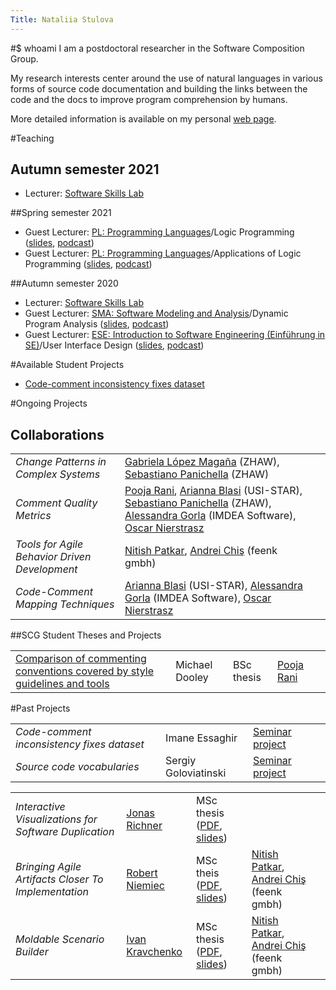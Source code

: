 ```yaml
---
Title: Nataliia Stulova
---
```


#$ whoami
I am a postdoctoral researcher in the Software Composition Group.

My research interests center around the use of natural languages in various forms of source code documentation and building the links between the code and the docs to improve program comprehension by humans.

More detailed information is available on my personal [web page](https://s0nata.github.io).



#Teaching

## Autumn semester 2021

-  Lecturer: [Software Skills Lab](http://scg.unibe.ch/teaching/SoftwareSkills)

##Spring semester 2021 

-  Guest Lecturer: [PL: Programming Languages](http://scg.unibe.ch/teaching/pl)/Logic Programming ([slides](http://scg.unibe.ch/download/lectures/pl/PL-10LogicProgramming-Stulova.pdf), [podcast](https://tube.switch.ch/videos/7hr9i3fdrx))
-  Guest Lecturer: [PL: Programming Languages](http://scg.unibe.ch/teaching/pl)/Applications of Logic Programming ([slides](http://scg.unibe.ch/download/lectures/pl/PL-11LogicProgrammingApps-Stulova.pdf), [podcast](https://tube.switch.ch/videos/SBfLvt2fz8))

##Autumn semester 2020

-  Lecturer: [Software Skills Lab](http://scg.unibe.ch/teaching/SoftwareSkills)
-  Guest Lecturer: [SMA: Software Modeling and Analysis](http://scg.unibe.ch/teaching/sma)/Dynamic Program Analysis ([slides](http://scg.unibe.ch/download/lectures/sma/SMA-10%20%20Dynamic%20Program%20Analysis.pdf), [podcast](https://tube.switch.ch/videos/46fd6be3))
-  Guest Lecturer: [ESE: Introduction to Software Engineering (Einführung in SE)](http://scg.unibe.ch/teaching/ese)/User Interface Design ([slides](http://scg.unibe.ch/download/lectures/ese/ESE-12-UIDesign.pdf), [podcast](https://tube.switch.ch/videos/e4c668ac))


#Available Student Projects

-  [Code-comment inconsistency fixes dataset](http://scg.unibe.ch/wiki/projects/mastersbachelorsprojects/code-comment-inconsistency-fixes-dataset)

#Ongoing Projects

## Collaborations


| | | |
|---|---|---|
|*Change Patterns in Complex Systems* | [Gabriela López Magaña](https://www.zhaw.ch/en/about-us/person/lopm/) (ZHAW),  [Sebastiano Panichella](https://www.zhaw.ch/en/about-us/person/panc/)  (ZHAW)| 
|*Comment Quality Metrics* | [Pooja Rani](http://scg.unibe.ch/staff/Pooja-Rani), [Arianna Blasi](https://www.inf.usi.ch/phd/blasia/) (USI-STAR), [Sebastiano Panichella](https://www.zhaw.ch/en/about-us/person/panc/)  (ZHAW), [Alessandra Gorla](https://software.imdea.org/~alessandra.gorla/) (IMDEA Software), [Oscar Nierstrasz](http://scg.unibe.ch/staff/oscar) |
|*Tools for Agile Behavior Driven Development* | [Nitish Patkar](http://scg.unibe.ch/staff/NitishPatkar), [Andrei Chiş](http://scg.unibe.ch/staff/andreichis) (feenk gmbh) |
|*Code-Comment Mapping Techniques* | [Arianna Blasi](https://www.inf.usi.ch/phd/blasia/) (USI-STAR), [Alessandra Gorla](https://software.imdea.org/~alessandra.gorla/) (IMDEA Software), [Oscar Nierstrasz](http://scg.unibe.ch/staff/oscar)  |


##SCG Student Theses and Projects


| | | | | |
|---|---|---|---|---|
|[Comparison of commenting conventions covered by style guidelines and tools](http://scg.unibe.ch/wiki/projects/mastersbachelorsprojects/Commenting-conventions-in-style-guidelines-style-checkers)|Michael Dooley|BSc thesis|[Pooja Rani](http://scg.unibe.ch/staff/Pooja-Rani)|


#Past Projects


| | | | |
|---|---|---|---|
|*Code-comment inconsistency fixes dataset*| Imane Essaghir | [Seminar project](http://scg.unibe.ch/wiki/projects/mastersbachelorsprojects/code-comment-inconsistency-fixes-dataset) |
|*Source code vocabularies*| Sergiy Goloviatinski | [Seminar project](http://scg.unibe.ch/wiki/projects/mastersbachelorsprojects/vocabularies-of-ast-nodes) |


| | | | | |
|---|---|---|---|---|
|*Interactive Visualizations for Software Duplication* |[Jonas Richner](http://scg.unibe.ch/wiki/students/JonasRichner) | MSc thesis ([PDF](http://scg.unibe.ch/archive/masters/Rich21a.pdf), [slides](http://scg.unibe.ch/download/softwarecomposition/2020-08-25-Richner-DuplicationVistualization.pdf)) ||
|*Bringing Agile Artifacts Closer To Implementation* | [Robert Niemiec](http://scg.unibe.ch/wiki/students/RobertNiemiec) | MSc theis ([PDF](http://scg.unibe.ch/archive/masters/Niem20a.pdf), [slides](http://scg.unibe.ch/download/softwarecomposition/2020-07-14-Niemiec-RequirementsInIDE.pdf)) | [Nitish Patkar](http://scg.unibe.ch/staff/NitishPatkar), [Andrei Chiş](http://scg.unibe.ch/staff/andreichis) (feenk gmbh) |
|*Moldable Scenario Builder*| [Ivan Kravchenko](http://scg.unibe.ch/wiki/alumni/IvanKravchenko)| MSc thesis ([PDF](http://scg.unibe.ch/archive/masters/Krav20a.pdf), [slides](http://scg.unibe.ch/download/softwarecomposition/2020-06-23-Kravchenko-MoldableScenarioEdiot.pdf)) | [Nitish Patkar](http://scg.unibe.ch/staff/NitishPatkar), [Andrei Chiş](http://scg.unibe.ch/staff/andreichis) (feenk gmbh)
